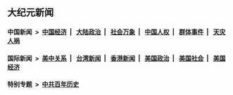 ## 大纪元新闻

#### 中国新闻 &nbsp;>&nbsp; [中国经济](indexes/ncid283/README.md?09012045) &nbsp;| &nbsp; [大陆政治](indexes/ncid277/README.md?09012045) &nbsp;| &nbsp; [社会万象](indexes/ncid282/README.md?09012045) &nbsp;| &nbsp; [中国人权](indexes/ncid278/README.md?09012045) &nbsp;| &nbsp; [群体事件](indexes/ncid279/README.md?09012045) &nbsp;| &nbsp; [天灾人祸](indexes/ncid280/README.md?09012045)

#### 国际新闻 &nbsp;>&nbsp; [美中关系](indexes/nf1412576/README.md?09012045) &nbsp;| &nbsp; [台湾新闻](indexes/ncid1349361/README.md?09012045) &nbsp;| &nbsp; [香港新闻](indexes/ncid1349362/README.md?09012045) &nbsp;| &nbsp; [美国政治](indexes/ncid1078159/README.md?09012045) &nbsp;| &nbsp; [美国社会](indexes/ncid1078160/README.md?09012045) &nbsp;| &nbsp; [美国经济](indexes/ncid1078158/README.md?09012045)

#### 特别专题 &nbsp;>&nbsp; [中共百年历史](https://github.com/epoch-news/epoch-special/blob/master/README.md?09012045)  
